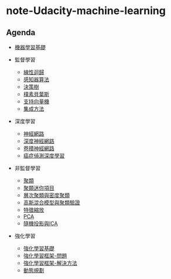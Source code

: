# note-Udacity-machine-learning

## Agenda

- [機器學習基礎](https://github.com/htaiwan/note-Udacity-machine-learning/blob/master/機器學習基礎.md)
- 監督學習
	- [線性迴歸](https://github.com/htaiwan/note-Udacity-machine-learning/blob/master/線性迴歸.md)
	- [感知器算法](https://github.com/htaiwan/note-Udacity-machine-learning/blob/master/感知器算法.md)
	- [決策樹](https://github.com/htaiwan/note-Udacity-machine-learning/blob/master/決策樹.md)
	- [樸素貝葉斯](https://github.com/htaiwan/note-Udacity-machine-learning/blob/master/樸素貝葉斯.md)
	- [支持向量機](https://github.com/htaiwan/note-Udacity-machine-learning/blob/master/支持向量機.md)
	- [集成方法](https://github.com/htaiwan/note-Udacity-machine-learning/blob/master/集成方法.md)

- 深度學習
	- [神經網路](https://github.com/htaiwan/note-Udacity-machine-learning/blob/master/神經網路.md)
	- [深度神經網路](https://github.com/htaiwan/note-Udacity-machine-learning/blob/master/深度神經網路.md)
	- [卷積神經網路](https://github.com/htaiwan/note-Udacity-machine-learning/blob/master/卷積神經網路.md)
	- [癌症偵測深度學習](https://github.com/htaiwan/note-Udacity-machine-learning/blob/master/癌症偵測深度學習.md)
- 非監督學習
	- [聚類](https://github.com/htaiwan/note-Udacity-machine-learning/blob/master/聚類.md)
	- [聚類迷你項目](https://github.com/htaiwan/note-Udacity-machine-learning/blob/master/Jupyter/k-means_Clustering_of_Movie_Ratings-zh.ipynb)
	- [層次聚類與密度聚類](https://github.com/htaiwan/note-Udacity-machine-learning/blob/master/層次聚類法與密度聚類.md)
	- [高斯混合模型與聚類驗證](https://github.com/htaiwan/note-Udacity-machine-learning/blob/master/高斯混合模型與聚類驗證.md)
	- [特徵縮放](https://github.com/htaiwan/note-Udacity-machine-learning/blob/master/特徵縮放.md)
	- [PCA](https://github.com/htaiwan/note-Udacity-machine-learning/blob/master/PCA.md)
	- [隨機投影與ICA](https://github.com/htaiwan/note-Udacity-machine-learning/blob/master/隨機投影與ICA.md)
- 強化學習
   - [強化學習基礎](https://github.com/htaiwan/note-Udacity-machine-learning/blob/master/強化學習基礎.md)
   - [強化學習框架-問題](https://github.com/htaiwan/note-Udacity-machine-learning/blob/master/強化學習框架-問題.md)
   - [強化學習框架-解決方法](https://github.com/htaiwan/note-Udacity-machine-learning/blob/master/強化學習框架-解決方法.md)
   - [動態規劃](https://github.com/htaiwan/note-Udacity-machine-learning/blob/master/動態規劃.md)